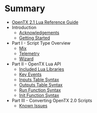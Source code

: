 # Summary

* [OpenTX 2.1 Lua Reference Guide](README.md)
* Introduction
   * [Acknowledgements](acknowledgements.md)
   * [Getting Started](getting_started.md)
* Part I - Script Type Overview
   * [Mix](mix.md)
   * [Telemetry](telemetry.md)
   * [Wizard](wizard.md)
* Part II - OpenTX Lua API
   * [Included Lua Libraries](included_lua_libraries.md)
   * [Key Events](key_events.md)
   * [Inputs Table Syntax](inputs_table_syntax.md)
   * [Outputs Table Syntax](outputs_table_syntax.md)
   * [Run Function Syntax](run_function_syntax.md)
   * [Init Function Syntax](init_function_syntax.md)
* Part III - Converting OpenTX 2.0 Scripts
   * [Known Issues](known_issues.md)

